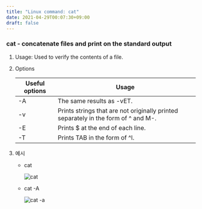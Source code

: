 ```yaml
---
title: "Linux command: cat"
date: 2021-04-29T00:07:30+09:00
draft: false
---
```


### cat - concatenate files and print on the standard output

1. Usage: Used to verify the contents of a file.
2. Options

   | Useful options | Usage                                                                              |
   | -------------- | ---------------------------------------------------------------------------------- |
   | -A             | The same results as -vET.                                                          |
   | -v             | Prints strings that are not originally printed separately in the form of ^ and M-. |
   | -E             | Prints $ at the end of each line.                                                  |
   | -T             | Prints TAB in the form of ^l.                                                      |

3. 예시

   - cat

     ![cat](/linux/cat.png)
   - cat -A

     ![cat -a](/linux/cata.png)
